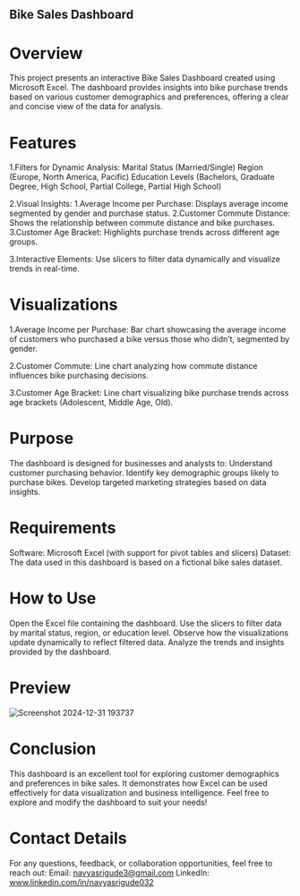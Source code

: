 ## Bike Sales Dashboard
# Overview
This project presents an interactive Bike Sales Dashboard created using Microsoft Excel. The dashboard provides insights into bike purchase trends based on various customer demographics and preferences, offering a clear and concise view of the data for analysis.

# Features
1.Filters for Dynamic Analysis:
Marital Status (Married/Single)
Region (Europe, North America, Pacific)
Education Levels (Bachelors, Graduate Degree, High School, Partial College, Partial High School)

2.Visual Insights:
1.Average Income per Purchase: Displays average income segmented by gender and purchase status.
2.Customer Commute Distance: Shows the relationship between commute distance and bike purchases.
3.Customer Age Bracket: Highlights purchase trends across different age groups.

3.Interactive Elements:
Use slicers to filter data dynamically and visualize trends in real-time.

# Visualizations

1.Average Income per Purchase:
Bar chart showcasing the average income of customers who purchased a bike versus those who didn’t, segmented by gender.

2.Customer Commute:
Line chart analyzing how commute distance influences bike purchasing decisions.

3.Customer Age Bracket:
Line chart visualizing bike purchase trends across age brackets (Adolescent, Middle Age, Old).

# Purpose
The dashboard is designed for businesses and analysts to:
Understand customer purchasing behavior.
Identify key demographic groups likely to purchase bikes.
Develop targeted marketing strategies based on data insights.

# Requirements
Software: Microsoft Excel (with support for pivot tables and slicers)
Dataset: The data used in this dashboard is based on a fictional bike sales dataset.

# How to Use
Open the Excel file containing the dashboard.
Use the slicers to filter data by marital status, region, or education level.
Observe how the visualizations update dynamically to reflect filtered data.
Analyze the trends and insights provided by the dashboard.

# Preview
![Screenshot 2024-12-31 193737](https://github.com/user-attachments/assets/4df3b98d-c98e-4d8d-b1d7-b865c430af26)


# Conclusion
This dashboard is an excellent tool for exploring customer demographics and preferences in bike sales. It demonstrates how Excel can be used effectively for data visualization and business intelligence.
Feel free to explore and modify the dashboard to suit your needs!

# Contact Details
For any questions, feedback, or collaboration opportunities, feel free to reach out:
Email: navyasrigude3@gmail.com
LinkedIn: www.linkedin.com/in/navyasrigude032

